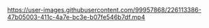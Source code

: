 https://user-images.githubusercontent.com/99957868/226113386-47b05003-411c-4a7e-bc3e-b07fe546b7df.mp4